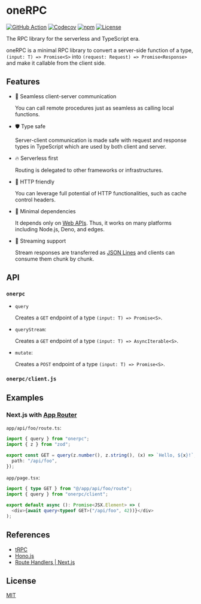 # oneRPC

[![GitHub Action](https://img.shields.io/github/actions/workflow/status/raviqqe/onerpc/test.yaml?branch=main&style=flat-square)](https://github.com/raviqqe/onerpc/actions)
[![Codecov](https://img.shields.io/codecov/c/github/raviqqe/onerpc.svg?style=flat-square)](https://codecov.io/gh/raviqqe/onerpc)
[![npm](https://img.shields.io/npm/v/onerpc?style=flat-square)](https://www.npmjs.com/package/onerpc)
[![License](https://img.shields.io/github/license/raviqqe/onerpc.svg?style=flat-square)](LICENSE)

The RPC library for the serverless and TypeScript era.

oneRPC is a minimal RPC library to convert a server-side function of a type, `(input: T) => Promise<S>` into `(request: Request) => Promise<Response>` and make it callable from the client side.

## Features

- 🔮 Seamless client-server communication

  You can call remote procedures just as seamless as calling local functions.

- 🛡️ Type safe

  Server-client communication is made safe with request and response types in TypeScript which are used by both client and server.

- 🔥 Serverless first

  Routing is delegated to other frameworks or infrastructures.

- 🤝 HTTP friendly

  You can leverage full potential of HTTP functionalities, such as cache control headers.

- 🐁 Minimal dependencies

  It depends only on [Web APIs](https://developer.mozilla.org/en-US/docs/Web/API). Thus, it works on many platforms including Node.js, Deno, and edges.

- 🌊 Streaming support

  Stream responses are transferred as [JSON Lines](https://jsonlines.org/) and clients can consume them chunk by chunk.

## API

### `onerpc`

- `query`

  Creates a `GET` endpoint of a type `(input: T) => Promise<S>`.

- `queryStream`:

  Creates a `GET` endpoint of a type `(input: T) => AsyncIterable<S>`.

- `mutate`:

  Creates a `POST` endpoint of a type `(input: T) => Promise<S>`.

### `onerpc/client.js`

## Examples

### Next.js with [App Router](https://nextjs.org/docs/app)

`app/api/foo/route.ts`:

```typescript
import { query } from "onerpc";
import { z } from "zod";

export const GET = query(z.number(), z.string(), (x) => `Hello, ${x}!`, {
  path: "/api/foo",
});
```

`app/page.tsx`:

```typescript
import { type GET } from "@/app/api/foo/route";
import { query } from "onerpc/client";

export default async (): Promise<JSX.Element> => (
  <div>{await query<typeof GET>("/api/foo", 42))}</div>
);
```

## References

- [tRPC](https://trpc.io/)
- [Hono.js](https://hono.dev/)
- [Route Handlers | Next.js](https://nextjs.org/docs/app/building-your-application/routing/router-handlers)

## License

[MIT](LICENSE)
